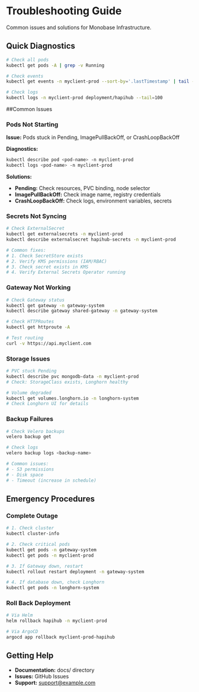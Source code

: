 # Troubleshooting Guide

Common issues and solutions for Monobase Infrastructure.

## Quick Diagnostics

```bash
# Check all pods
kubectl get pods -A | grep -v Running

# Check events
kubectl get events -n myclient-prod --sort-by='.lastTimestamp' | tail -20

# Check logs
kubectl logs -n myclient-prod deployment/hapihub --tail=100
```

##Common Issues

### Pods Not Starting

**Issue:** Pods stuck in Pending, ImagePullBackOff, or CrashLoopBackOff

**Diagnostics:**
```bash
kubectl describe pod <pod-name> -n myclient-prod
kubectl logs <pod-name> -n myclient-prod
```

**Solutions:**
- **Pending:** Check resources, PVC binding, node selector
- **ImagePullBackOff:** Check image name, registry credentials
- **CrashLoopBackOff:** Check logs, environment variables, secrets

### Secrets Not Syncing

```bash
# Check ExternalSecret
kubectl get externalsecrets -n myclient-prod
kubectl describe externalsecret hapihub-secrets -n myclient-prod

# Common fixes:
# 1. Check SecretStore exists
# 2. Verify KMS permissions (IAM/RBAC)
# 3. Check secret exists in KMS
# 4. Verify External Secrets Operator running
```

### Gateway Not Working

```bash
# Check Gateway status
kubectl get gateway -n gateway-system
kubectl describe gateway shared-gateway -n gateway-system

# Check HTTPRoutes
kubectl get httproute -A

# Test routing
curl -v https://api.myclient.com
```

### Storage Issues

```bash
# PVC stuck Pending
kubectl describe pvc mongodb-data -n myclient-prod
# Check: StorageClass exists, Longhorn healthy

# Volume degraded
kubectl get volumes.longhorn.io -n longhorn-system
# Check Longhorn UI for details
```

### Backup Failures

```bash
# Check Velero backups
velero backup get

# Check logs
velero backup logs <backup-name>

# Common issues:
# - S3 permissions
# - Disk space
# - Timeout (increase in schedule)
```

## Emergency Procedures

### Complete Outage

```bash
# 1. Check cluster
kubectl cluster-info

# 2. Check critical pods
kubectl get pods -n gateway-system
kubectl get pods -n myclient-prod

# 3. If Gateway down, restart
kubectl rollout restart deployment -n gateway-system

# 4. If database down, check Longhorn
kubectl get pods -n longhorn-system
```

### Roll Back Deployment

```bash
# Via Helm
helm rollback hapihub -n myclient-prod

# Via ArgoCD
argocd app rollback myclient-prod-hapihub
```

## Getting Help

- **Documentation:** docs/ directory
- **Issues:** GitHub Issues
- **Support:** support@example.com

